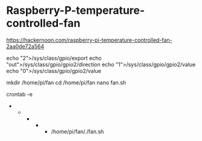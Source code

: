 # Raspberry-P-temperature-controlled-fan

https://hackernoon.com/raspberry-pi-temperature-controlled-fan-2aa0de72a564

echo "2">/sys/class/gpio/export 
echo "out">/sys/class/gpio/gpio2/direction
echo "1">/sys/class/gpio/gpio2/value
echo "0">/sys/class/gpio/gpio2/value

mkdir /home/pi/fan
cd /home/pi/fan
nano fan.sh

crontab -e
* * * * * /home/pi/fan/./fan.sh